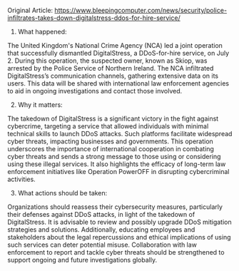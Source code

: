 Original Article: https://www.bleepingcomputer.com/news/security/police-infiltrates-takes-down-digitalstress-ddos-for-hire-service/

1. What happened:

The United Kingdom's National Crime Agency (NCA) led a joint operation that successfully dismantled DigitalStress, a DDoS-for-hire service, on July 2. During this operation, the suspected owner, known as Skiop, was arrested by the Police Service of Northern Ireland. The NCA infiltrated DigitalStress’s communication channels, gathering extensive data on its users. This data will be shared with international law enforcement agencies to aid in ongoing investigations and contact those involved.

2. Why it matters:

The takedown of DigitalStress is a significant victory in the fight against cybercrime, targeting a service that allowed individuals with minimal technical skills to launch DDoS attacks. Such platforms facilitate widespread cyber threats, impacting businesses and governments. This operation underscores the importance of international cooperation in combating cyber threats and sends a strong message to those using or considering using these illegal services. It also highlights the efficacy of long-term law enforcement initiatives like Operation PowerOFF in disrupting cybercriminal activities.

3. What actions should be taken:

Organizations should reassess their cybersecurity measures, particularly their defenses against DDoS attacks, in light of the takedown of DigitalStress. It is advisable to review and possibly upgrade DDoS mitigation strategies and solutions. Additionally, educating employees and stakeholders about the legal repercussions and ethical implications of using such services can deter potential misuse. Collaboration with law enforcement to report and tackle cyber threats should be strengthened to support ongoing and future investigations globally.